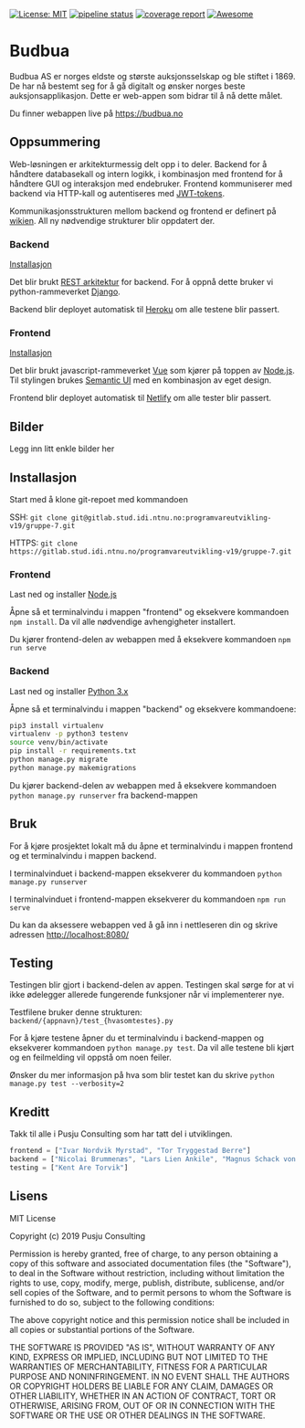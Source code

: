 [![License: MIT](https://img.shields.io/badge/License-MIT-yellow.svg)](https://opensource.org/licenses/MIT)
[![pipeline status](https://gitlab.stud.idi.ntnu.no/programvareutvikling-v19/gruppe-7/badges/master/pipeline.svg)](https://gitlab.stud.idi.ntnu.no/programvareutvikling-v19/gruppe-7/commits/master)
[![coverage report](https://gitlab.stud.idi.ntnu.no/programvareutvikling-v19/gruppe-7/badges/master/coverage.svg)](https://gitlab.stud.idi.ntnu.no/programvareutvikling-v19/gruppe-7/commits/master)
[![Awesome](https://cdn.rawgit.com/sindresorhus/awesome/d7305f38d29fed78fa85652e3a63e154dd8e8829/media/badge.svg)](https://github.com/sindresorhus/awesome)

# Budbua
Budbua AS er norges eldste og største auksjonsselskap og ble stiftet i 1869. De har nå bestemt seg for å gå digitalt og ønsker norges beste auksjonsapplikasjon. Dette er web-appen som bidrar til å nå dette målet. 

Du finner webappen live på <https://budbua.no>

## Oppsummering
Web-løsningen er arkitekturmessig delt opp i to deler. Backend for å håndtere databasekall og intern logikk, i kombinasjon med frontend for å håndtere GUI og interaksjon med endebruker. Frontend kommuniserer med backend via HTTP-kall og autentiseres med [JWT-tokens](https://jwt.io/introduction/). 

Kommunikasjonsstrukturen mellom backend og frontend er definert på [wikien](https://gitlab.stud.idi.ntnu.no/programvareutvikling-v19/gruppe-7/wikis/Communication/auctions). All ny nødvendige strukturer blir oppdatert der. 
### Backend
[Installasjon](#installasjon)

Det blir brukt [REST arkitektur](https://en.wikipedia.org/wiki/Representational_state_transfer) for backend. For å oppnå dette bruker vi python-rammeverket [Django](https://www.djangoproject.com/). 

Backend blir deployet automatisk til [Heroku](https://www.heroku.com/) om alle testene blir passert.


### Frontend
[Installasjon](#installasjon)



Det blir brukt javascript-rammeverket [Vue](https://vuejs.org/) som kjører på toppen av [Node.js](https://nodejs.org/en/). Til stylingen brukes [Semantic UI](https://semantic-ui-vue.github.io/#/) med en kombinasjon av eget design. 

Frontend blir deployet automatisk til [Netlify](https://www.netlify.com/) om alle tester blir passert. 


## Bilder
Legg inn litt enkle bilder her


## Installasjon

Start med å klone git-repoet med kommandoen 

SSH: `git clone git@gitlab.stud.idi.ntnu.no:programvareutvikling-v19/gruppe-7.git`

HTTPS: `git clone https://gitlab.stud.idi.ntnu.no/programvareutvikling-v19/gruppe-7.git`

### Frontend

Last ned og installer [Node.js](https://nodejs.org/en/)

Åpne så et terminalvindu i mappen "frontend" og eksekvere kommandoen `npm install`. Da vil alle nødvendige avhengigheter installert.

Du kjører frontend-delen av webappen med å eksekvere kommandoen `npm run serve`



### Backend

Last ned og installer [Python 3.x](https://www.python.org/downloads/)

Åpne så et terminalvindu i mappen "backend" og eksekvere kommandoene:
```bash 
pip3 install virtualenv
virtualenv -p python3 testenv
source venv/bin/activate
pip install -r requirements.txt
python manage.py migrate
python manage.py makemigrations
```

Du kjører backend-delen av webappen med å eksekvere kommandoen `python manage.py runserver` fra backend-mappen


## Bruk

For å kjøre prosjektet lokalt må du åpne et terminalvindu i mappen frontend og et terminalvindu i mappen backend. 

I terminalvinduet i backend-mappen eksekverer du kommandoen `python manage.py runserver`

I terminalvinduet i frontend-mappen eksekverer du kommandoen `npm run serve`

Du kan da aksessere webappen ved å gå inn i nettleseren din og skrive adressen <http://localhost:8080/>


## Testing

Testingen blir gjort i backend-delen av appen. Testingen skal sørge for at vi ikke ødelegger allerede fungerende funksjoner når vi implementerer nye. 

Testfilene bruker denne strukturen: `backend/{appnavn}/test_{hvasomtestes}.py`

For å kjøre testene åpner du et terminalvindu i backend-mappen og eksekverer kommandoen `python manage.py test`. Da vil alle testene bli kjørt og en feilmelding vil oppstå om noen feiler. 

Ønsker du mer informasjon på hva som blir testet kan du skrive `python manage.py test --verbosity=2`

## Kreditt

Takk til alle i Pusju Consulting som har tatt del i utviklingen.
```javascript
frontend = ["Ivar Nordvik Myrstad", "Tor Tryggestad Berre"]
backend = ["Nicolai Brummenæs", "Lars Lien Ankile", "Magnus Schack von Fyren Kieler Kvam"]
testing = ["Kent Are Torvik"]
```

## Lisens

MIT License

Copyright (c) 2019 Pusju Consulting

Permission is hereby granted, free of charge, to any person obtaining a copy
of this software and associated documentation files (the "Software"), to deal
in the Software without restriction, including without limitation the rights
to use, copy, modify, merge, publish, distribute, sublicense, and/or sell
copies of the Software, and to permit persons to whom the Software is
furnished to do so, subject to the following conditions:

The above copyright notice and this permission notice shall be included in all
copies or substantial portions of the Software.

THE SOFTWARE IS PROVIDED "AS IS", WITHOUT WARRANTY OF ANY KIND, EXPRESS OR
IMPLIED, INCLUDING BUT NOT LIMITED TO THE WARRANTIES OF MERCHANTABILITY,
FITNESS FOR A PARTICULAR PURPOSE AND NONINFRINGEMENT. IN NO EVENT SHALL THE
AUTHORS OR COPYRIGHT HOLDERS BE LIABLE FOR ANY CLAIM, DAMAGES OR OTHER
LIABILITY, WHETHER IN AN ACTION OF CONTRACT, TORT OR OTHERWISE, ARISING FROM,
OUT OF OR IN CONNECTION WITH THE SOFTWARE OR THE USE OR OTHER DEALINGS IN THE
SOFTWARE.
